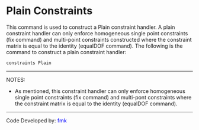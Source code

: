 # Plain Constraints

<p>This command is used to construct a Plain constraint handler. A plain
constraint handler can only enforce homogeneous single point constraints
(fix command) and multi-point constraints constructed where the
constraint matrix is equal to the identity (equalDOF command). The
following is the command to construct a plain constraint handler:</p>

```tcl
constraints Plain
```
<hr />
<p>NOTES:</p>
<ul>
<li>As mentioned, this constraint handler can only enforce homogeneous
single point constraints (fix command) and multi-pont constraints where
the constraint matrix is equal to the identity (equalDOF command).</li>
</ul>
<hr />
<p>Code Developed by: <span style="color:blue"> fmk
</span></p>
